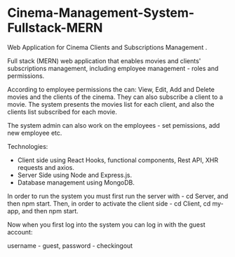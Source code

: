 # Cinema-Management-System-Fullstack-MERN
Web Application for Cinema Clients and Subscriptions Management .

Full stack (MERN) web application that enables movies and clients' subscriptions management, including employee management - roles and permissions.

According to employee permissions the can:
View, Edit, Add and Delete movies and the clients of the cinema.
They can also subscribe a client to a movie.
The system presents the movies list for each client, and also the clients list subscribed for each movie.

The system admin can also work on the employees - set pemissions, add new employee etc.

Technologies:
- Client side using React Hooks, functional components, Rest API, XHR requests and axios.
- Server Side using Node and Express.js.
- Database management using MongoDB.

In order to run the system you must first run the server with - cd Server, and then npm start.
Then, in order to activate the client side - cd Client, cd my-app, and then npm start.

Now when you first log into the system you can log in with the guest account:

username - guest,
password - checkingout
